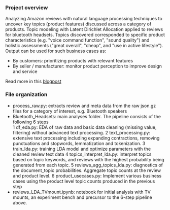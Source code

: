 ### Project overview
Analyzing Amazon reviews with natural language processing techniques to uncover key topics (product features) discussed across a category of products. Topic modeling with Latent Dirichlet Allocation applied to reviews for bluetooth headsets. Topics discovered corresponded to specific product characteristics (e.g. "voice command function", "sound quality") and holistic assessments ("great overall", "cheap", and "use in active lifestyle"). Output can be used for such business cases as:
- By customers: prioritizing products with relevant features  
- By seller / manufacturer: monitor product perception to improve design and service

Read more in this [blogpost](https://nycdatascience.com/blog/student-works/learning-category-wise-product-features-from-amazon-reviews/)

### File organization
- process_raw.py: extracts review and meta data from the raw json.gz files for a category of interest, e.g. Bluetooth speakers
- Bluetooth_Headsets: main analyses folder. The pipeline consists of the following 6 steps  
  1 df_eda.py: EDA of raw data and basic data cleaning (missing value, filtering) without advanced text processing.
  2 text_processing.py: extensive text processing including expanding contractions, removing punctuations and stopwords, lemmatization and tokenization.
  3 train_lda.py: training LDA model and optimize parameters with the cleaned review text data
  4 topics_interpret_lda.py: interpret topics based on topic keywords, and reviews with the highest probability being generated from each topic. 
  5 reviews_agg_topics_lda.py: diagnostics of the document_topic probabilities. Aggregate topic counts at the review and product level.
  6 product_usecases.py: Implement various business cases using the product level topic counts produced in the previous step 
- reviews_LDA_TVmount.ipynb: notebook for initial analysis with TV mounts, an experiment bench and precursor to the 6-step pipeline above.
